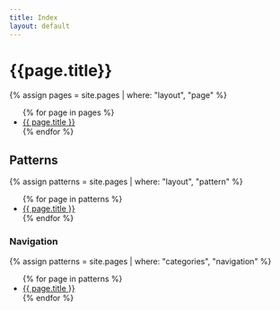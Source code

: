 ```yaml
---
title: Index
layout: default
---
```


# {{page.title}}

{% assign pages = site.pages | where: "layout", "page" %}
<ul>
  {% for page in pages  %}
    <li>
      <a href="{{ page.url | relative_url }}">{{ page.title }}</a>
    </li>
  {% endfor %}
</ul>

## Patterns
{% assign patterns = site.pages | where: "layout", "pattern" %}
<ul>
  {% for page in patterns  %}
    <li>
      <a href="{{ page.url | relative_url }}">{{ page.title }}</a>
    </li>
  {% endfor %}
</ul>

### Navigation
{% assign patterns = site.pages | where: "categories", "navigation" %}
<ul>
  {% for page in patterns  %}
    <li>
      <a href="{{ page.url | relative_url }}">{{ page.title }}</a>
    </li>
  {% endfor %}
</ul>
